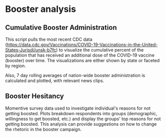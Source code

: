 # Booster analysis

## Cumulative Booster Administration
This script pulls the most recent CDC data (https://data.cdc.gov/Vaccinations/COVID-19-Vaccinations-in-the-United-States-Jurisdi/unsk-b7fc) to visualize the cumulative percent of the population that has received an additional dose  of the COVID-19 vaccine (booster) over time. The visualizations are either shown by state or faceted by region.

Also, 7 day rolling averages of nation-wide booster administration is calculated and plotted, with relevant news clips. 

## Booster Hesitancy
Momentive survey data used to investigate individual's reasons for not getting boosted. Plots breakdown respondents into groups (demographic, willingness to get boosted, etc.) and display the groups' top reasons for not getting boosted. This analysis can provide suggestions on how to change the rhetoric in the booster campaign. 
